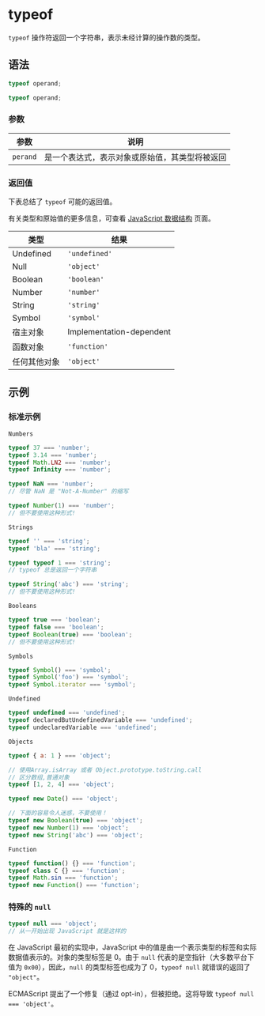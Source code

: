 # typeof

`typeof` 操作符返回一个字符串，表示未经计算的操作数的类型。

## 语法

```js
typeof operand;

typeof operand;
```

### 参数

| 参数     | 说明                                           |
| -------| ---------------------------------------------|
| `perand` | 是一个表达式，表示对象或原始值，其类型将被返回 |

### 返回值

下表总结了 `typeof` 可能的返回值。

有关类型和原始值的更多信息，可查看 [JavaScript 数据结构](https://github.com/tsejx/JavaScript-Guidebook/blob/master/01_BasicConcept/1_Grammar&Types/3_DataStructures&Types.mdhttps://github.com/tsejx/JavaScript-Guidebook/blob/master/01_BasicConcept/1_Grammar&Types/3_DataStructures&Types.md) 页面。

| 类型         | 结果                     |
| -----------| -----------------------|
| Undefined    | `'undefined'`            |
| Null         | `'object'`               |
| Boolean      | `'boolean'`              |
| Number       | `'number'`               |
| String       | `'string'`               |
| Symbol       | `'symbol'`               |
| 宿主对象     | Implementation-dependent |
| 函数对象     | `'function'`             |
| 任何其他对象 | `'object'`               |

## 示例

### 标准示例

`Numbers`

```js
typeof 37 === 'number';
typeof 3.14 === 'number';
typeof Math.LN2 === 'number';
typeof Infinity === 'number';

typeof NaN === 'number';
// 尽管 NaN 是 "Not-A-Number" 的缩写

typeof Number(1) === 'number';
// 但不要使用这种形式!
```

`Strings`

```js
typeof '' === 'string';
typeof 'bla' === 'string';

typeof typeof 1 === 'string';
// typeof 总是返回一个字符串

typeof String('abc') === 'string';
// 但不要使用这种形式!
```

`Booleans`

```js
typeof true === 'boolean';
typeof false === 'boolean';
typeof Boolean(true) === 'boolean';
// 但不要使用这种形式!
```

`Symbols`

```js
typeof Symbol() === 'symbol';
typeof Symbol('foo') === 'symbol';
typeof Symbol.iterator === 'symbol';
```

`Undefined`

```js
typeof undefined === 'undefined';
typeof declaredButUndefinedVariable === 'undefined';
typeof undeclaredVariable === 'undefined';
```

`Objects`

```js
typeof { a: 1 } === 'object';

// 使用Array.isArray 或者 Object.prototype.toString.call
// 区分数组,普通对象
typeof [1, 2, 4] === 'object';

typeof new Date() === 'object';

// 下面的容易令人迷惑，不要使用！
typeof new Boolean(true) === 'object';
typeof new Number(1) === 'object';
typeof new String('abc') === 'object';
```

`Function`

```js
typeof function() {} === 'function';
typeof class C {} === 'function';
typeof Math.sin === 'function';
typeof new Function() === 'function';
```

### 特殊的 `null`

```js
typeof null === 'object';
// 从一开始出现 JavaScript 就是这样的
```

在 JavaScript 最初的实现中，JavaScript 中的值是由一个表示类型的标签和实际数据值表示的。对象的类型标签是 0。由于 `null` 代表的是空指针（大多数平台下值为 `0x00`），因此，`null` 的类型标签也成为了 0，`typeof null` 就错误的返回了 `"object"`。

ECMAScript 提出了一个修复（通过 opt-in），但被拒绝。这将导致 `typeof null === 'object'`。
